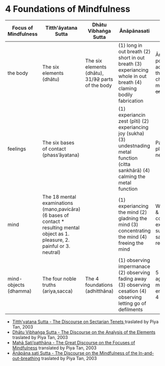 # 4 Foundations of Mindfulness| Focus of Mindfulness | Titth'āyatana Sutta | Dhātu Vibhaṅga Sutta | Ānāpānasati | Sati’patthāna || -- | -- | -- | -- | -- || the body | The six elements (dhātu) | The six elements (dhātu), 31/~~32~~ parts of the body | (1) long in out breath (2) short in out breath (3) experiancing whole in out breath (4) claming bodily fabrication | Ānāpānasati 1st Triad, 4 posture, full awarenes of activities, 31/~~32~~ parts of the body, 4 elements, 9 charnel-ground meditations, ~~oozing orifices~~ || feelings | The six bases of contact (phass’āyatana) | | (1) experiancin zest (pīti) (2) experiancing joy (sukha) (3) undestnading metal function (citta sankhārā) (4) calming the metal function  | Painful, pleasent, pleasent spiritual, neutral, ~~mental / physcal~~ || mind | The 18 mental examinations (mano,pavicāra) (6 bases of contact * resulting mental object as 1. pleasure, 2. painful or 3. neutral) | | (1) experiancing the mind (2) gladning the mind (3) concentrating the mind (4) freeing the mind | With/without lust, anger & delusion,  contracted/scattered, exalted/unexalted, surpassed/unsurpassed, samadhi/no samadhi, released/unreleased || mind-objects (dhamma) | The four noble truths (ariya,sacca) | The 4 foundations (adhitthāna) | (1) observing impermanace (2) observing fading away (3) observing cesation (4) observing letting go of defilments | 5 hindrances, 5 aggregates, 6 sense media, 7 enlightenment-factors, 4 noble truths |* [Titth'yatana Sutta - The Discourse on Sectarian Tenets](http://dharmafarer.org/wordpress/wp-content/uploads/2009/12/6.8-Titthayatana-S-a03.61-piya.pdf) traslated by Piya Tan, 2003* [Dhātu Vibhaṅga Sutta - The Discourse on the Analysis of the Elements](http://dharmafarer.org/wordpress/wp-content/uploads/2009/12/4.17-Dhatu-Vibhanga-S-m140-piya.pdf) traslated by Piya Tan, 2003* [Mahā Sati’patthāna  - The Great Discourse on the Focuses of Mindfulness](http://dharmafarer.org/wordpress/wp-content/uploads/2009/12/13.2-Mahasatipatthana-S-d22-piya.pdf) translated by Piya Tan, 2003* [Ānâpāna,sati Sutta - The Discourse on the Mindfulness of the In-and-out-breathing](http://dharmafarer.org/wordpress/wp-content/uploads/2009/12/7.13-Anapanasati-S-m118-piya.pdf) traslated by Piya Tan, 2003